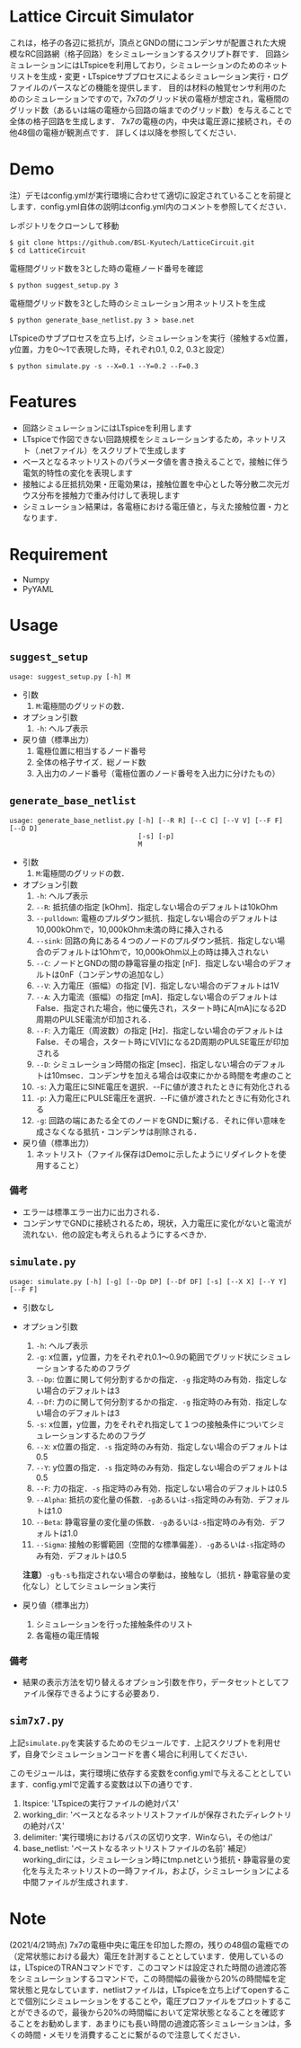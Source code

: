 # Lattice Circuit Simulator

これは，格子の各辺に抵抗が，頂点とGNDの間にコンデンサが配置された大規模なRC回路網（格子回路）をシミュレーションするスクリプト群です．
回路シミュレーションにはLTspiceを利用しており，シミュレーションのためのネットリストを生成・変更・LTspiceサブプロセスによるシミュレーション実行・ログファイルのパースなどの機能を提供します．
目的は材料の触覚センサ利用のためのシミュレーションですので，7x7のグリッド状の電極が想定され，電極間のグリッド数（あるいは端の電極から回路の端までのグリッド数）を与えることで全体の格子回路を生成します．
7x7の電極の内，中央は電圧源に接続され，その他48個の電極が観測点です．
詳しくは以降を参照してください．

# Demo
注）デモはconfig.ymlが実行環境に合わせて適切に設定されていることを前提とします．config.yml自体の説明はconfig.yml内のコメントを参照してください．

レポジトリをクローンして移動
```
$ git clone https://github.com/BSL-Kyutech/LatticeCircuit.git
$ cd LatticeCircuit
```

電極間グリッド数を3とした時の電極ノード番号を確認
 ```
 $ python suggest_setup.py 3
 ```

電極間グリッド数を3とした時のシミュレーション用ネットリストを生成
 ```
 $ python generate_base_netlist.py 3 > base.net
 ```

LTspiceのサブプロセスを立ち上げ，シミュレーションを実行（接触するx位置，y位置，力を0～1で表現した時，それぞれ0.1, 0.2, 0.3と設定）
```
$ python simulate.py -s --X=0.1 --Y=0.2 --F=0.3
```

# Features
- 回路シミュレーションにはLTspiceを利用します
- LTspiceで作図できない回路規模をシミュレーションするため，ネットリスト（.netファイル）をスクリプトで生成します
- ベースとなるネットリストのパラメータ値を書き換えることで，接触に伴う電気的特性の変化を表現します
- 接触による圧抵抗効果・圧電効果は，接触位置を中心とした等分散二次元ガウス分布を接触力で重み付けして表現します
- シミュレーション結果は，各電極における電圧値と，与えた接触位置・力となります．

# Requirement

- Numpy
- PyYAML

# Usage

## `suggest_setup`

```
usage: suggest_setup.py [-h] M
```

- 引数
  1. `M`:電極間のグリッドの数．
- オプション引数
  1. `-h`: ヘルプ表示
- 戻り値（標準出力）
  1. 電極位置に相当するノード番号
  1. 全体の格子サイズ．総ノード数
  1. 入出力のノード番号（電極位置のノード番号を入出力に分けたもの）

## `generate_base_netlist`

```
usage: generate_base_netlist.py [-h] [--R R] [--C C] [--V V] [--F F] [--D D]
                                [-s] [-p]
                                M
```

- 引数
  1. `M`:電極間のグリッドの数．
- オプション引数
  1. `-h`: ヘルプ表示
  1. `--R`: 抵抗値の指定 [kOhm]．指定しない場合のデフォルトは10kOhm
  1. `--pulldown`: 電極のプルダウン抵抗．指定しない場合のデフォルトは10,000kOhmで，10,000kOhm未満の時に挿入される
  1. `--sink`: 回路の角にある４つのノードのプルダウン抵抗．指定しない場合のデフォルトは1Ohmで，10,000kOhm以上の時は挿入されない
  1. `--C`: ノードとGNDの間の静電容量の指定 [nF]．指定しない場合のデフォルトは0nF（コンデンサの追加なし）
  1. `--V`: 入力電圧（振幅）の指定 [V]．指定しない場合のデフォルトは1V
  1. `--A`: 入力電流（振幅）の指定 [mA]．指定しない場合のデフォルトはFalse．指定された場合，他に優先され，スタート時にA[mA]になる2D周期のPULSE電流が印加される．
  1. `--F`: 入力電圧（周波数）の指定 [Hz]．指定しない場合のデフォルトはFalse．その場合，スタート時にV[V]になる2D周期のPULSE電圧が印加される
  1. `--D`: シミュレーション時間の指定 [msec]．指定しない場合のデフォルトは10msec．コンデンサを加える場合は収束にかかる時間を考慮のこと
  1. `-s`: 入力電圧にSINE電圧を選択．--Fに値が渡されたときに有効化される
  1. `-p`: 入力電圧にPULSE電圧を選択．--Fに値が渡されたときに有効化される
  1. `-g`: 回路の端にあたる全てのノードをGNDに繋げる．それに伴い意味を成さなくなる抵抗・コンデンサは削除される．
- 戻り値（標準出力）
  1. ネットリスト（ファイル保存はDemoに示したようにリダイレクトを使用すること）

### 備考
 - エラーは標準エラー出力に出力される．
 - コンデンサでGNDに接続されるため，現状，入力電圧に変化がないと電流が流れない．他の設定も考えられるようにするべきか．


## `simulate.py`
```
usage: simulate.py [-h] [-g] [--Dp DP] [--Df DF] [-s] [--X X] [--Y Y] [--F F]
```

- 引数なし
- オプション引数
  1. `-h`: ヘルプ表示
  1. `-g`: x位置，y位置，力をそれぞれ0.1～0.9の範囲でグリッド状にシミュレーションするためのフラグ
  1. `--Dp`: 位置に関して何分割するかの指定．`-g` 指定時のみ有効．指定しない場合のデフォルトは3
  1. `--Df`: 力のに関して何分割するかの指定．`-g` 指定時のみ有効．指定しない場合のデフォルトは3
  1. `-s`: x位置，y位置，力をそれぞれ指定して１つの接触条件についてシミュレーションするためのフラグ
  1. `--X`: x位置の指定．`-s` 指定時のみ有効．指定しない場合のデフォルトは0.5
  1. `--Y`: y位置の指定．`-s` 指定時のみ有効．指定しない場合のデフォルトは0.5
  1. `--F`: 力の指定．`-s` 指定時のみ有効．指定しない場合のデフォルトは0.5
  1. `--Alpha`: 抵抗の変化量の係数．`-g`あるいは`-s`指定時のみ有効．デフォルトは1.0
  1. `--Beta`: 静電容量の変化量の係数．`-g`あるいは`-s`指定時のみ有効．デフォルトは1.0
  1. `--Sigma`: 接触の影響範囲（空間的な標準偏差）．`-g`あるいは`-s`指定時のみ有効．デフォルトは0.5

  **注意）**`-g`も`-s`も指定されない場合の挙動は，接触なし（抵抗・静電容量の変化なし）としてシミュレーション実行

- 戻り値（標準出力）
  1. シミュレーションを行った接触条件のリスト
  1. 各電極の電圧情報

### 備考
 - 結果の表示方法を切り替えるオプション引数を作り，データセットとしてファイル保存できるようにする必要あり．

## `sim7x7.py`

上記`simulate.py`を実装するためのモジュールです．上記スクリプトを利用せず，自身でシミュレーションコードを書く場合に利用してください．

このモジュールは，実行環境に依存する変数をconfig.ymlで与えることとしています．config.ymlで定義する変数は以下の通りです．
1. ltspice: 'LTspiceの実行ファイルの絶対パス'
1. working_dir: 'ベースとなるネットリストファイルが保存されたディレクトリの絶対パス'
1. delimiter: '実行環境におけるパスの区切り文字．Winなら\，その他は/'
1. base_netlist: 'ペーストなるネットリストファイルの名前'
補足）working_dirには，シミュレーション時にtmp.netという抵抗・静電容量の変化を与えたネットリストの一時ファイル，および，シミュレーションによる中間ファイルが生成されます．

# Note

(2021/4/21時点)
7x7の電極中央に電圧を印加した際の，残りの48個の電極での（定常状態における最大）電圧を計測することとしています．使用しているのは，LTspiceのTRANコマンドです．このコマンドは設定された時間の過渡応答をシミュレーションするコマンドで，この時間幅の最後から20%の時間幅を定常状態と見なしています．netlistファイルは，LTspiceを立ち上げてopenすることで個別にシミュレーションをすることや，電圧プロファイルをプロットすることができるので，最後から20%の時間幅において定常状態となることを確認することをお勧めします．あまりにも長い時間の過渡応答シミュレーションは，多くの時間・メモリを消費することに繋がるので注意してください．
